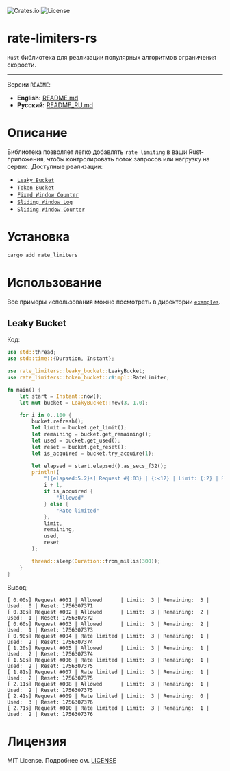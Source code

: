 ![Crates.io](https://img.shields.io/crates/v/rate-limiters)
![License](https://img.shields.io/badge/license-MIT-blue)

# rate-limiters-rs

`Rust` библиотека для реализации популярных алгоритмов ограничения скорости.

---

Версии `README`:

- **English:** [README.md](README.md)
- **Русский:** [README_RU.md](README_RU.md)

# Описание

Библиотека позволяет легко добавлять `rate limiting` в ваши Rust-приложения, чтобы контролировать поток запросов или нагрузку на сервис. Доступные реализации:

- [`Leaky Bucket`](./src/leaky_bucket/impl.rs)
- [`Token Bucket`](./src/token_bucket/impl.rs)
- [`Fixed Window Counter`](./src/fixed_window_counter/impl.rs)
- [`Sliding Window Log`](./src/sliding_window_log/impl.rs)
- [`Sliding Window Counter`](./src/sliding_window_counter/impl.rs)

# Установка

```bash
cargo add rate_limiters
```

# Использование

Все примеры использования можно посмотреть в директории [`examples`](./examples/).

## Leaky Bucket

Код:

```rs
use std::thread;
use std::time::{Duration, Instant};

use rate_limiters::leaky_bucket::LeakyBucket;
use rate_limiters::token_bucket::r#impl::RateLimiter;

fn main() {
    let start = Instant::now();
    let mut bucket = LeakyBucket::new(3, 1.0);

    for i in 0..100 {
        bucket.refresh();
        let limit = bucket.get_limit();
        let remaining = bucket.get_remaining();
        let used = bucket.get_used();
        let reset = bucket.get_reset();
        let is_acquired = bucket.try_acquire(1);

        let elapsed = start.elapsed().as_secs_f32();
        println!(
            "[{elapsed:5.2}s] Request #{:03} | {:<12} | Limit: {:2} | Remaining: {:2} | Used: {:2} | Reset: {}",
            i + 1,
            if is_acquired {
                "Allowed"
            } else {
                "Rate limited"
            },
            limit,
            remaining,
            used,
            reset
        );

        thread::sleep(Duration::from_millis(300));
    }
}
```

Вывод:

```text
[ 0.00s] Request #001 | Allowed      | Limit:  3 | Remaining:  3 | Used:  0 | Reset: 1756307371
[ 0.30s] Request #002 | Allowed      | Limit:  3 | Remaining:  2 | Used:  1 | Reset: 1756307372
[ 0.60s] Request #003 | Allowed      | Limit:  3 | Remaining:  2 | Used:  1 | Reset: 1756307373
[ 0.90s] Request #004 | Rate limited | Limit:  3 | Remaining:  1 | Used:  2 | Reset: 1756307374
[ 1.20s] Request #005 | Allowed      | Limit:  3 | Remaining:  1 | Used:  2 | Reset: 1756307374
[ 1.50s] Request #006 | Rate limited | Limit:  3 | Remaining:  1 | Used:  2 | Reset: 1756307375
[ 1.81s] Request #007 | Rate limited | Limit:  3 | Remaining:  1 | Used:  2 | Reset: 1756307375
[ 2.11s] Request #008 | Allowed      | Limit:  3 | Remaining:  1 | Used:  2 | Reset: 1756307375
[ 2.41s] Request #009 | Rate limited | Limit:  3 | Remaining:  0 | Used:  3 | Reset: 1756307376
[ 2.71s] Request #010 | Rate limited | Limit:  3 | Remaining:  1 | Used:  2 | Reset: 1756307376
```

# Лицензия

MIT License. Подробнее см. [LICENSE](./LICENSE)
